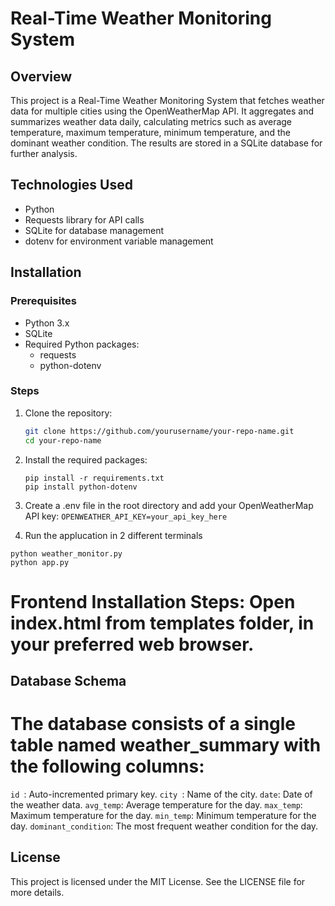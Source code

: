# Real-Time Weather Monitoring System

## Overview
This project is a Real-Time Weather Monitoring System that fetches weather data for multiple cities using the OpenWeatherMap API. It aggregates and summarizes weather data daily, calculating metrics such as average temperature, maximum temperature, minimum temperature, and the dominant weather condition. The results are stored in a SQLite database for further analysis.

## Technologies Used
- Python
- Requests library for API calls
- SQLite for database management
- dotenv for environment variable management

## Installation

### Prerequisites
- Python 3.x
- SQLite
- Required Python packages:
  - requests
  - python-dotenv

### Steps
1. Clone the repository:
   ```bash
   git clone https://github.com/yourusername/your-repo-name.git
   cd your-repo-name
2. Install the required packages:
   ```
   pip install -r requirements.txt
   pip install python-dotenv
   ```
3. Create a .env file in the root directory and add your OpenWeatherMap API key:
   ``` OPENWEATHER_API_KEY=your_api_key_here  ```
   
4. Run the applucation in 2 different terminals
  ```
  python weather_monitor.py
  python app.py 
  ```
# Frontend Installation Steps: Open index.html from templates folder, in your preferred web browser.

## Database Schema
# The database consists of a single table named weather_summary with the following columns:

```id ```: Auto-incremented primary key.
```city ```: Name of the city.
```date```: Date of the weather data.
```avg_temp```: Average temperature for the day.
```max_temp```: Maximum temperature for the day.
```min_temp```: Minimum temperature for the day.
```dominant_condition```: The most frequent weather condition for the day.

## License
This project is licensed under the MIT License. See the LICENSE file for more details.
